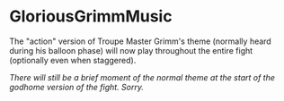 # GloriousGrimmMusic

The "action" version of Troupe Master Grimm's theme (normally heard during his balloon phase) will now play throughout the entire fight (optionally even when staggered).

*There will still be a brief moment of the normal theme at the start of the godhome version of the fight. Sorry.*
